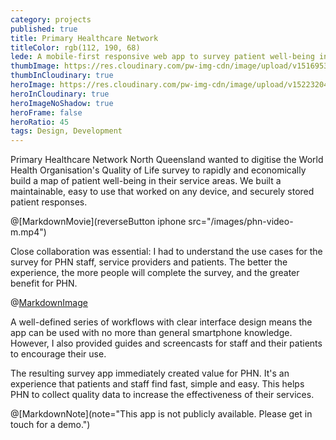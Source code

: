 ```yaml
---
category: projects
published: true
title: Primary Healthcare Network
titleColor: rgb(112, 190, 68)
lede: A mobile-first responsive web app to survey patient well-being in North Queensland.
thumbImage: https://res.cloudinary.com/pw-img-cdn/image/upload/v1516953097/okok/thumb-phn.jpg
thumbInCloudinary: true
heroImage: https://res.cloudinary.com/pw-img-cdn/image/upload/v1522320430/okok/phn-mobile-screens-ash.png
heroInCloudinary: true
heroImageNoShadow: true
heroFrame: false
heroRatio: 45
tags: Design, Development
---
```


Primary Healthcare Network North Queensland wanted to digitise the World Health Organisation's Quality of Life survey to rapidly and economically build a map of patient well-being in their service areas. We built a maintainable, easy to use that worked on any device, and securely stored patient responses.

<!-- @[MarkdownMovie](laptop src="/images/phn-video.mp4") -->

@[MarkdownMovie](reverseButton iphone src="/images/phn-video-m.mp4")

<!-- We built the app using React.js to allow flexible iteration as feedback required it. For example, we can now add offline capability into the app without rewritting it. This may become useful in remote parts of Queensland with intermittent internet coverage. -->

Close collaboration was essential: I had to understand the use cases for the survey for PHN staff, service providers and patients. The better the experience, the more people will complete the survey, and the greater benefit for PHN.

@[MarkdownImage](src="https://res.cloudinary.com/pw-img-cdn/image/upload/v1517278713/okok/phn-survey-score.png")

<!-- All data collected is anonymous. At survey completion, users are presented with a score that rates their quality of life. Users can share their score by email or SMS. -->

A well-defined series of workflows with clear interface design means the app can be used with no more than general smartphone knowledge. However, I also provided guides and screencasts for staff and their patients to encourage their use.

<!-- > Client quote here” _CEO dude_ -->

<!-- @[MarkdownImage](project src="https://res.cloudinary.com/pw-img-cdn/image/upload/v1517278720/okok/phn-guide.png") -->

<!-- And the app is easily adaptable as we discover further use cases over time.  -->

The resulting survey app immediately created value for PHN. It's an experience that patients and staff find fast, simple and easy. This helps PHN to collect quality data to increase the effectiveness of their services.

@[MarkdownNote](note="This app is not publicly available. Please get in touch for a demo.")
